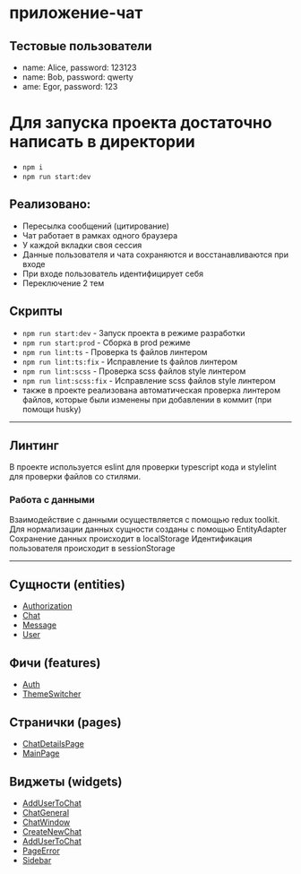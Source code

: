 # приложение-чат

## Тестовые пользователи

-   name: Alice, password: 123123
-   name: Bob, password: qwerty
-   ame: Egor, password: 123

# Для запуска проекта достаточно написать в директории

-   `npm i`
-   `npm run start:dev`

## Реализовано:

-   Пересылка сообщений (цитирование)
-   Чат работает в рамках одного браузера
-   У каждой вкладки своя сессия
-   Данные пользователя и чата сохраняются и восстанавливаются при входе
-   При входе пользователь идентифицирует себя
-   Переключение 2 тем

## Скрипты

-   `npm run start:dev` - Запуск проекта в режиме разработки
-   `npm run start:prod` - Сборка в prod режиме
-   `npm run lint:ts` - Проверка ts файлов линтером
-   `npm run lint:ts:fix` - Исправление ts файлов линтером
-   `npm run lint:scss` - Проверка scss файлов style линтером
-   `npm run lint:scss:fix` - Исправление scss файлов style линтером
-   также в проекте реализована автоматическая проверка линтером файлов, которые были изменены при добавлении в коммит (при помощи husky)

---

## Линтинг

В проекте используется eslint для проверки typescript кода и stylelint для проверки файлов со стилями.

### Работа с данными

Взаимодействие с данными осуществляется с помощью redux toolkit.
Для нормализации данных сущности созданы с помощью EntityAdapter
Сохранение данных происходит в localStorage
Идентификация пользователя происходит в sessionStorage

---

## Сущности (entities)

-   [Authorization](/src/entities/Authorization)
-   [Chat](/src/entities/Chat)
-   [Message](/src/entities/Message)
-   [User](/src/entities/User)

## Фичи (features)

-   [Auth](/src/features/Auth)
-   [ThemeSwitcher](/src/features/ThemeSwitcher)

## Странички (pages)

-   [ChatDetailsPage](/src/pages/ChatDetailsPage)
-   [MainPage](/src/pages/MainPage)

## Виджеты (widgets)

-   [AddUserToChat](/src/widgets/AddUserToChat)
-   [ChatGeneral](/src/widgets/ChatGeneral)
-   [ChatWindow](/src/widgets/ChatWindow)
-   [CreateNewChat](/src/widgets/CreateNewChat)
-   [AddUserToChat](/src/widgets/AddUserToChat)
-   [PageError](/src/widgets/PageError)
-   [Sidebar](/src/pages/Sidebar)
